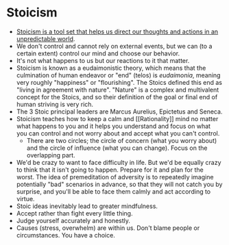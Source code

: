 # Stoicism

- [Stoicism is a tool set that helps us direct our thoughts and actions in an unpredictable world](https://www.njlifehacks.com/what-is-stoicism-overview-definition-10-stoic-principles/).
- We don't control and cannot rely on external events, but we can (to a certain extent) control our mind and choose our behavior.
- It's not what happens to us but our reactions to it that matter.
- Stoicism is known as a eudaimonistic theory, which means that the culmination of human endeavor or "end" (telos) is *eudaimonia*, meaning very roughly "happiness" or "flourishing". The Stoics defined this end as "living in agreement with nature". "Nature" is a complex and multivalent concept for the Stoics, and so their definition of the goal or final end of human striving is very rich.
- The 3 Stoic principal leaders are Marcus Aurelius, Epictetus and Seneca.
- Stoicism teaches how to keep a calm and [[Rationality]] mind no matter what happens to you and it helps you understand and focus on what you can control and not worry about and accept what you can't control.
  - There are two circles; the circle of concern (what you worry about) and the circle of influence (what you can change). Focus on the overlapping part.
- We'd be crazy to want to face difficulty in life. But we'd be equally crazy to think that it isn't going to happen. Prepare for it and plan for the worst. The idea of premeditation of adversity is to repeatedly imagine potentially "bad" scenarios in advance, so that they will not catch you by surprise, and you'll be able to face them calmly and act according to virtue.
- Stoic ideas inevitably lead to greater mindfulness.
- Accept rather than fight every little thing.
- Judge yourself accurately and honestly.
- Causes (stress, overwhelm) are within us. Don't blame people or circumstances. You have a choice.
